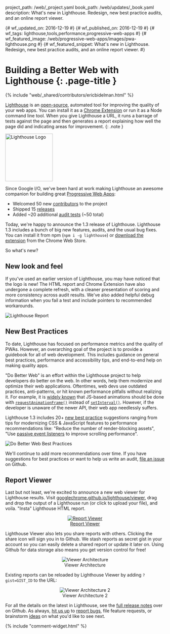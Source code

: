 project_path: /web/_project.yaml
book_path: /web/updates/_book.yaml
description: What's new in Lighthouse. Redesign, new best practice audits, and an online report viewer.

{# wf_updated_on: 2016-12-19 #}
{# wf_published_on: 2016-12-19 #}
{# wf_tags: lighthouse,tools,performance,progressive-web-apps #}
{# wf_featured_image: /web/progressive-web-apps/images/pwa-lighthouse.png #}
{# wf_featured_snippet: What's new in Lighthouse. Redesign, new best practice audits, and an online report viewer. #}

<style>
figure {
  text-align: center;
}
.lighthouse-logo {
  height: 150px;
  width: auto;
}
</style>

# Building a Better Web with Lighthouse {: .page-title }

{% include "web/_shared/contributors/ericbidelman.html" %}

[Lighthouse](/web/tools/lighthouse/) is an
[open-source](https://github.com/GoogleChrome/lighthouse), automated tool for
improving the quality of your web apps. You can install it as a
[Chrome Extension][crx] or run it as a Node command line tool. When you
give Lighthouse a URL, it runs a barrage of tests against the page and then
generates a report explaining how well the page did and indicating areas for 
improvement.
{: .note }

<img src="/web/progressive-web-apps/images/pwa-lighthouse.png"
     class="lighthouse-logo attempt-right" alt="Lighthouse Logo">

Since Google I/O, we've been hard at work making Lighthouse an awesome companion
for building great [Progressive Web Apps](/web/progressive-web-apps/):

- Welcomed 50 new [contributors][contribs] to the project
- Shipped 15 [releases](https://github.com/GoogleChrome/lighthouse/releases)
- Added ~20 additional [audit tests][audits] (~50 total)

Today, we're happy to announce the 1.3 release of Lighthouse. Lighthouse 1.3
includes a bunch of big new features, audits, and the usual bug fixes. You can
install it from npm (`npm i -g lighthouse`) or [download the extension][crx]
from the Chrome Web Store.

So what's new?

## New look and feel

If you've used an earlier version of Lighthouse, you may have noticed that the
logo is new! The HTML report and Chrome Extension have also undergone a complete
refresh, with a cleaner presentation of scoring and more consistency across
audit results. We've also added helpful debug information when you fail a test
and include pointers to recommended workarounds.

<img src="/web/updates/images/2016/12/lighthouse-dbw/report.png"
     class="screenshot" alt="Lighthouse Report">

## New Best Practices

To date, Lighthouse has focused on performance metrics and the quality of PWAs.
However, an overarching goal of the project is to provide a guidebook for all of
web development. This includes guidance on general best practices, performance
and accessibility tips, and end-to-end help on making quality apps. 

"Do Better Web" is an effort within the Lighthouse project to help developers do
better on the web. In other words, help them modernize and optimize their web
applications. Oftentimes, web devs use outdated practices, anti-patterns, or hit
known performance pitfalls without realizing it. For example, it is
[widely known](/web/fundamentals/design-and-ui/animations/) that JS-based
animations should be done with [`requestAnimationFrame()`][raf] instead of
[`setInterval()`][setinterval]. However, if the developer is unaware of the
newer API, their web app needlessly suffers.

Lighthouse 1.3 includes 20+ [new best practice][dbwaudits] suggestions ranging
from tips for modernizing CSS & JavaScript features to performance
recommendations like: "Reduce the number of render-blocking assets", "Use
[passive event listeners](/web/updates/2016/06/passive-event-listeners) to
improve scrolling performance".

<img src="/web/updates/images/2016/12/lighthouse-dbw/bestpractices.png"
     class="screenshot" alt="Do Better Web Best Practices">

We'll continue to add more recommendations over time. If you have suggestions
for best practices or want to help us write an audit, [file an issue][dbwissues]
on Github.

## Report Viewer

Last but not least, we're excited to announce a new web viewer for Lighthouse
results. Visit [googlechrome.github.io/lighthouse/viewer][viewer], drag and drop
the output of a Lighthouse run (or click to upload your file), and voila. "Insta"
Lighthouse HTML report.

<figure>
  <a href="https://googlechrome.github.io/lighthouse/viewer" target="_blank">
    <img src="/web/updates/images/2016/12/lighthouse-dbw/viewer.png"
         class="screenshot" alt="Report Viewer">
  </a>
  <figcaption>
    <a href="https://googlechrome.github.io/lighthouse/viewer"
       target="_blank">Report Viewer</a>
  </figcaption>
</figure>

Lighthouse Viewer also lets you share reports with others. Clicking the share 
icon will sign you in to Github. We stash reports as secret gist in your account
so you can easily delete a shared report or update it later on. Using Github for
data storage also means you get version control for free!

<figure>
  <img src="/web/updates/images/2016/12/lighthouse-dbw/viewer-flow1.png"
       class="screenshot" alt="Viewer Architecture">
  <figcaption>Viewer Architecture</figcaption>
</figure>

Existing reports can be reloaded by Lighthouse Viewer by adding `?gist=GIST_ID`
to the URL:

<figure>
  <img src="/web/updates/images/2016/12/lighthouse-dbw/viewer-flow2.png"
       class="screenshot" alt="Viewer Architecture 2">
  <figcaption>Viewer Architecture 2</figcaption>
</figure>

For all the details on the latest in Lighthouse, see the
[full release notes](https://github.com/GoogleChrome/lighthouse/tags) over on
Github. As always, [hit us up][contribs] to [report bugs][lhbugs], file feature
requests, or brainstorm [ideas](https://github.com/GoogleChrome/lighthouse/issues?q=is%3Aissue+is%3Aopen+label%3A%22good+first+bug%22) on what you'd like
to see next.

{% include "comment-widget.html" %}

[crx]: https://chrome.google.com/webstore/detail/lighthouse/blipmdconlkpinefehnmjammfjpmpbjk
[contribs]: https://github.com/GoogleChrome/lighthouse/graphs/contributors
[lhbugs]: https://github.com/GoogleChrome/lighthouse/issues
[audits]: https://github.com/GoogleChrome/lighthouse/tree/master/lighthouse-core/audits
[dbwaudits]: https://github.com/GoogleChrome/lighthouse/tree/master/lighthouse-core/audits/dobetterweb
[dbwissues]: https://github.com/GoogleChrome/lighthouse/issues?q=is%3Aissue+is%3Aopen+label%3ADoBetterWeb
[raf]: https://developer.mozilla.org/en-US/docs/Web/API/window/requestAnimationFrame
[setinterval]: https://developer.mozilla.org/en-US/docs/Web/API/WindowTimers/setInterval
[viewer]: https://googlechrome.github.io/lighthouse/viewer
